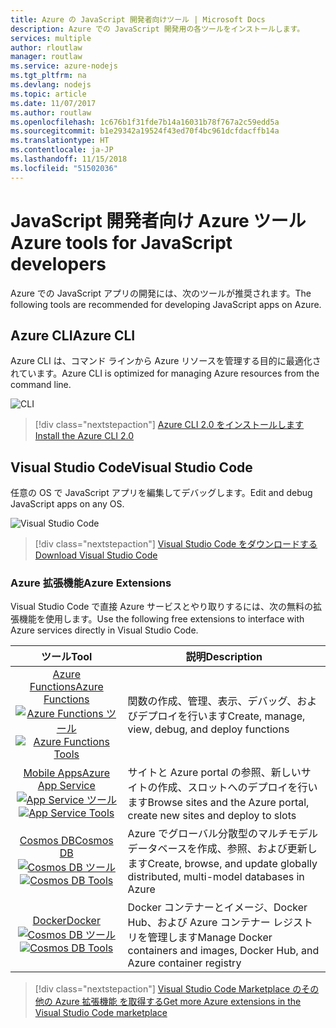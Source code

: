 ```yaml
---
title: Azure の JavaScript 開発者向けツール | Microsoft Docs
description: Azure での JavaScript 開発用の各ツールをインストールします。
services: multiple
author: rloutlaw
manager: routlaw
ms.service: azure-nodejs
ms.tgt_pltfrm: na
ms.devlang: nodejs
ms.topic: article
ms.date: 11/07/2017
ms.author: routlaw
ms.openlocfilehash: 1c676b1f31fde7b14a16031b78f767a2c59edd5a
ms.sourcegitcommit: b1e29342a19524f43ed70f4bc961dcfdacffb14a
ms.translationtype: HT
ms.contentlocale: ja-JP
ms.lasthandoff: 11/15/2018
ms.locfileid: "51502036"
---
```

# <a name="azure-tools-for-javascript-developers"></a><span data-ttu-id="827a4-103">JavaScript 開発者向け Azure ツール</span><span class="sxs-lookup"><span data-stu-id="827a4-103">Azure tools for JavaScript developers</span></span>
<span data-ttu-id="827a4-104">Azure での JavaScript アプリの開発には、次のツールが推奨されます。</span><span class="sxs-lookup"><span data-stu-id="827a4-104">The following tools are recommended for developing JavaScript apps on Azure.</span></span>

## <a name="azure-cli"></a><span data-ttu-id="827a4-105">Azure CLI</span><span class="sxs-lookup"><span data-stu-id="827a4-105">Azure CLI</span></span>
<span data-ttu-id="827a4-106">Azure CLI は、コマンド ラインから Azure リソースを管理する目的に最適化されています。</span><span class="sxs-lookup"><span data-stu-id="827a4-106">Azure CLI is optimized for managing Azure resources from the command line.</span></span>

![CLI](media/node-azure-tools/cli.png)
 
> [!div class="nextstepaction"]
> [<span data-ttu-id="827a4-108">Azure CLI 2.0 をインストールします</span><span class="sxs-lookup"><span data-stu-id="827a4-108">Install the Azure CLI 2.0</span></span>](https://docs.microsoft.com/cli/azure/install-az-cli2)

## <a name="visual-studio-code"></a><span data-ttu-id="827a4-109">Visual Studio Code</span><span class="sxs-lookup"><span data-stu-id="827a4-109">Visual Studio Code</span></span>
<span data-ttu-id="827a4-110">任意の OS で JavaScript アプリを編集してデバッグします。</span><span class="sxs-lookup"><span data-stu-id="827a4-110">Edit and debug JavaScript apps on any OS.</span></span>

![Visual Studio Code](media/node-azure-tools/vs-code.png)

> [!div class="nextstepaction"]
> [<span data-ttu-id="827a4-112">Visual Studio Code をダウンロードする</span><span class="sxs-lookup"><span data-stu-id="827a4-112">Download Visual Studio Code</span></span>](https://code.visualstudio.com)

### <a name="azure-extensions"></a><span data-ttu-id="827a4-113">Azure 拡張機能</span><span class="sxs-lookup"><span data-stu-id="827a4-113">Azure Extensions</span></span>
<span data-ttu-id="827a4-114">Visual Studio Code で直接 Azure サービスとやり取りするには、次の無料の拡張機能を使用します。</span><span class="sxs-lookup"><span data-stu-id="827a4-114">Use the following free extensions to interface with Azure services directly in Visual Studio Code.</span></span>

| <span data-ttu-id="827a4-115">ツール</span><span class="sxs-lookup"><span data-stu-id="827a4-115">Tool</span></span> | <span data-ttu-id="827a4-116">説明</span><span class="sxs-lookup"><span data-stu-id="827a4-116">Description</span></span>  |
|:---------:|---------|
| [<span data-ttu-id="827a4-117">Azure Functions</span><span class="sxs-lookup"><span data-stu-id="827a4-117">Azure Functions</span></span>](https://marketplace.visualstudio.com/items?itemName=ms-azuretools.vscode-azurefunctions) <br> <span data-ttu-id="827a4-118">[![Azure Functions ツール](media/node-azure-tools/icon-azure-functions.png)](https://marketplace.visualstudio.com/items?itemName=ms-azuretools.vscode-azurefunctions)</span><span class="sxs-lookup"><span data-stu-id="827a4-118">[![Azure Functions Tools](media/node-azure-tools/icon-azure-functions.png)](https://marketplace.visualstudio.com/items?itemName=ms-azuretools.vscode-azurefunctions)</span></span> | <span data-ttu-id="827a4-119">関数の作成、管理、表示、デバッグ、およびデプロイを行います</span><span class="sxs-lookup"><span data-stu-id="827a4-119">Create, manage, view, debug, and deploy functions</span></span>|
| [<span data-ttu-id="827a4-120">Mobile Apps</span><span class="sxs-lookup"><span data-stu-id="827a4-120">Azure App Service</span></span>](https://marketplace.visualstudio.com/items?itemName=ms-azuretools.vscode-azureappservice) <br> <span data-ttu-id="827a4-121">[![App Service ツール](media/node-azure-tools/icon-azure-app-service.png)](https://marketplace.visualstudio.com/items?itemName=ms-azuretools.vscode-azureappservice)</span><span class="sxs-lookup"><span data-stu-id="827a4-121">[![App Service Tools](media/node-azure-tools/icon-azure-app-service.png)](https://marketplace.visualstudio.com/items?itemName=ms-azuretools.vscode-azureappservice)</span></span> | <span data-ttu-id="827a4-122">サイトと Azure portal の参照、新しいサイトの作成、スロットへのデプロイを行います</span><span class="sxs-lookup"><span data-stu-id="827a4-122">Browse sites and the Azure portal, create new sites and deploy to slots</span></span> |
| [<span data-ttu-id="827a4-123">Cosmos DB</span><span class="sxs-lookup"><span data-stu-id="827a4-123">Cosmos DB </span></span>](https://marketplace.visualstudio.com/items?itemName=ms-azuretools.vscode-cosmosdb)  <br> <span data-ttu-id="827a4-124">[![Cosmos DB ツール](media/node-azure-tools/icon-cosmos-db.png)](https://marketplace.visualstudio.com/items?itemName=ms-azuretools.vscode-cosmosdb)</span><span class="sxs-lookup"><span data-stu-id="827a4-124">[![Cosmos DB Tools](media/node-azure-tools/icon-cosmos-db.png)](https://marketplace.visualstudio.com/items?itemName=ms-azuretools.vscode-cosmosdb)</span></span>| <span data-ttu-id="827a4-125">Azure でグローバル分散型のマルチモデル データベースを作成、参照、および更新します</span><span class="sxs-lookup"><span data-stu-id="827a4-125">Create, browse, and update globally distributed, multi-model databases in Azure</span></span> |
| [<span data-ttu-id="827a4-126">Docker</span><span class="sxs-lookup"><span data-stu-id="827a4-126">Docker</span></span>](https://marketplace.visualstudio.com/items?itemName=formulahendry.docker-explorer)   <br> <span data-ttu-id="827a4-127">[![Cosmos DB ツール](media/node-azure-tools/icon-docker.png)](https://marketplace.visualstudio.com/items?itemName=formulahendry.docker-explorer)</span><span class="sxs-lookup"><span data-stu-id="827a4-127">[![Cosmos DB Tools](media/node-azure-tools/icon-docker.png)](https://marketplace.visualstudio.com/items?itemName=formulahendry.docker-explorer)</span></span>| <span data-ttu-id="827a4-128">Docker コンテナーとイメージ、Docker Hub、および Azure コンテナー レジストリを管理します</span><span class="sxs-lookup"><span data-stu-id="827a4-128">Manage Docker containers and images, Docker Hub, and Azure container registry</span></span> |

> [!div class="nextstepaction"]
> [<span data-ttu-id="827a4-129">Visual Studio Code Marketplace のその他の Azure 拡張機能 を取得する</span><span class="sxs-lookup"><span data-stu-id="827a4-129">Get more Azure extensions in the Visual Studio Code marketplace</span></span>](https://marketplace.visualstudio.com/search?term=azure&target=VSCode&category=All%20categories&sortBy=Relevance)
